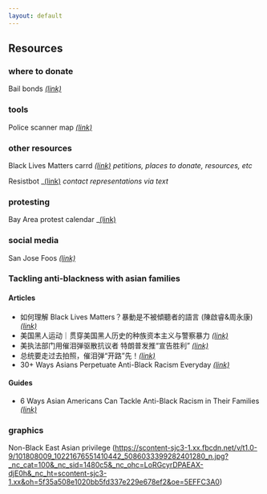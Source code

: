 ```yaml
---
layout: default
---
```


## Resources

### where to donate

Bail bonds _[(link)](https://bailbonds.github.io)_

### tools

Police scanner map _[(link)](https://scanmap.frnsys.com)_

### other resources

Black Lives Matters carrd _[(link)](https://blacklivesmatter.carrd.co)_
_petitions, places to donate, resources, etc_

Resistbot _[(link)](https://resist.bot/)
_contact representations via text_

### protesting

Bay Area protest calendar _[(link)](https://www.actiontogetherbayarea.org/calendar)

### social media

San Jose Foos _[(link)](https://www.instagram.com/sanjosefoos/)_

### Tackling anti-blackness with asian families

#### Articles
* 如何理解 Black Lives Matters？暴動是不被傾聽者的語言 (陳啟睿&周永康) _[(link)](https://matters.news/@ckysamuel91/%E5%A6%82%E4%BD%95%E7%90%86%E8%A7%A3-black-lives-matters-%E6%9A%B4%E5%8B%95%E6%98%AF%E4%B8%8D%E8%A2%AB%E5%82%BE%E8%81%BD%E8%80%85%E7%9A%84%E8%AA%9E%E8%A8%80-%E9%99%B3%E5%95%9F%E7%9D%BF-and-%E5%91%A8%E6%B0%B8%E5%BA%B7-bafyreidvj2pu3qo3ota7r6ctrla2rrcjfnycbvxmjr5whyhkkbeciylvf4)_
* 美国黑人运动｜贯穿美国黑人历史的种族资本主义与警察暴力 _[(link)](https://mp.weixin.qq.com/s/7TEn8QFtgy1uDkqSey4sKA?)_
* 美执法部门用催泪弹驱散抗议者 特朗普发推“宣告胜利” _[(link)](http://news.cctv.com/2020/06/03/ARTI3N85IKowWSGx9fwGiPbf200603.shtml)_
* 总统要走过去拍照，催泪弹“开路”先！_[(link)](https://tech.sina.com.cn/roll/2020-06-02/doc-iirczymk4837216.shtml)_
* 30+ Ways Asians Perpetuate Anti-Black Racism Everyday _[(link)](https://medium.com/awaken-blog/30-ways-asians-perpetuate-anti-black-racism-everyday-32886c9b3075)_

#### Guides
* 6 Ways Asian Americans Can Tackle Anti-Black Racism in Their Families _[(link)](https://everydayfeminism.com/2016/01/asian-americans-tackle-anti-black-racism/)_

### graphics

Non-Black East Asian privilege (https://scontent-sjc3-1.xx.fbcdn.net/v/t1.0-9/101808009_10221676551410442_5086033399282401280_n.jpg?_nc_cat=100&_nc_sid=1480c5&_nc_ohc=LoRGcyrDPAEAX-djE0h&_nc_ht=scontent-sjc3-1.xx&oh=5f35a508e1020bb5fd337e229e678ef2&oe=5EFFC3A0)
